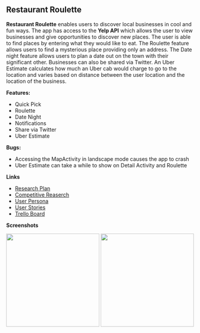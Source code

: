 ## Restaurant Roulette

**Restaurant Roulette**  enables users to discover local businesses in cool and fun ways.  The app has access to the **Yelp API** which allows the user to view businesses and give opportunities to discover new places.  The user is able to find places by entering what they would like to eat.  The Roulette feature allows users to find a mysterious place providing only an address.  The Date night feature allows users to plan a date out on the town with their significant other.  Businesses can also be shared via Twitter.  An Uber Estimate calculates how much an Uber cab would charge to go to the location and varies based on distance between the user location and the location of the business.

**Features:**
 
- Quick Pick
- Roulette
- Date Night
- Notifications
- Share via Twitter
- Uber Estimate

**Bugs:**

- Accessing the MapActivity in landscape mode causes the app to crash
- Uber Estimate can take a while to show on Detail Activity and Roulette

**Links**

- [Research Plan](https://docs.google.com/document/d/127VDPjg9w96fkXgNkOOlcfigmeXD1exO6DcEwZygYh0/edit)
- [Competitive Reaserch](https://docs.google.com/spreadsheets/d/1wS7SbcI1JEKh87mHkrWMn4y4WdXAh9ZlHt8-UvtAR-E/edit#gid=0)
- [User Persona](https://docs.google.com/document/d/1bfPbPumb89SfdUyAas1zJjTSFx-N7wqhhX47w88BoVU/edit?usp=sharing)
- [User Stories](https://docs.google.com/document/d/11D-DCgPUMWaPXAfLmGSy1ry1SP9jKV0HQflYUZGzjCo/edit)
- [Trello Board](https://trello.com/b/bWCV04wH/team-yelp-project-3-board)

**Screenshots**
<p align="center">
  <img src="" width="250">
  <img src="" width="250">
</p>


 
